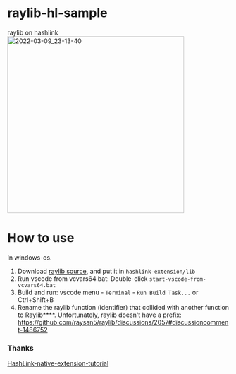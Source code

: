 # raylib-hl-sample
raylib on hashlink  
<img width="401" alt="2022-03-09_23-13-40" src="https://user-images.githubusercontent.com/35370168/157459050-692ef1f3-13e9-4c7c-a076-3a56964f6c57.png">

# How to use
In windows-os.

1. Download [raylib source](https://github.com/raysan5/raylib), and put it in `hashlink-extension/lib`
1. Run vscode from vcvars64.bat: Double-click `start-vscode-from-vcvars64.bat`
1. Build and run: vscode menu - `Terminal` - `Run Build Task...` or Ctrl+Shift+B
1. Rename the raylib function (identifier) that collided with another function to Raylib****.
Unfortunately, raylib doesn't have a prefix: https://github.com/raysan5/raylib/discussions/2057#discussioncomment-1486752

### Thanks
[HashLink-native-extension-tutorial](https://github.com/HaxeFoundation/hashlink/wiki/HashLink-native-extension-tutorial)